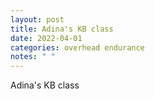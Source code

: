 ```yaml
---
layout: post
title: Adina's KB class
date: 2022-04-01
categories: overhead endurance
notes: " "
---
```

Adina's KB class